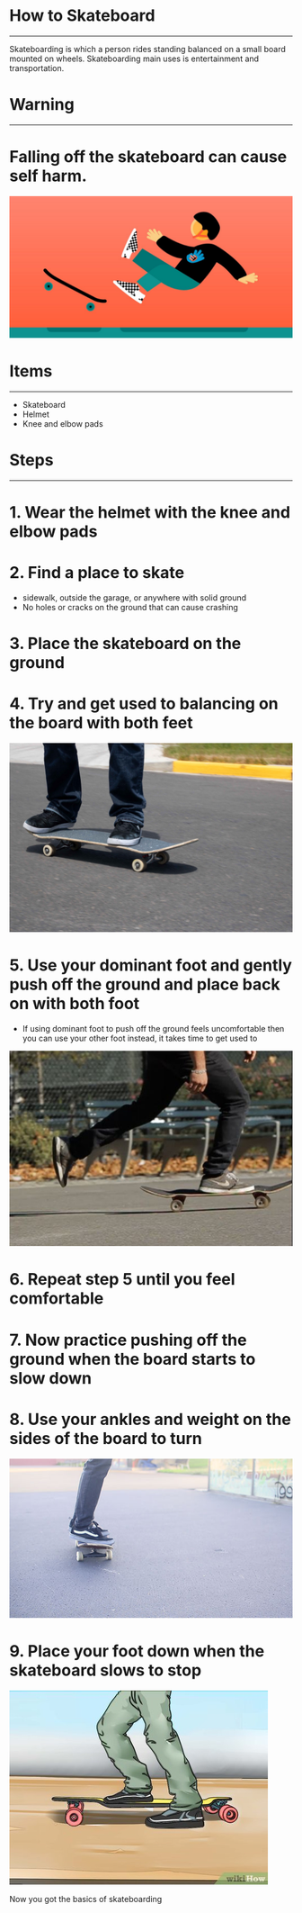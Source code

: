 # How to Skateboard
-------

Skateboarding is which a person rides standing balanced on a small board mounted on wheels. Skateboarding main uses is entertainment and transportation. 

# Warning
---

 # Falling off the skateboard can cause self harm.
![fall](fallingoff.jpeg)
 
# Items
-----
- Skateboard
- Helmet
- Knee and elbow pads 

# Steps
-----
# 1. Wear the helmet with the knee and elbow pads

# 2. Find a place to skate
- sidewalk, outside the garage, or anywhere with solid ground
- No holes or cracks on the ground that can cause crashing

# 3. Place the skateboard on the ground

# 4. Try and get used to balancing on the board with both feet
![stance](stance.jpg)

# 5. Use your dominant foot and gently push off the ground and place back on with both foot
- If using dominant foot to push off the ground feels uncomfortable then you can use your other foot instead, it takes time to get used to

![push](pushing.jpg)

# 6. Repeat step 5 until you feel comfortable 

# 7. Now practice pushing off the ground when the board starts to slow down

# 8. Use your ankles and weight on the sides of the board to turn 
![turning](Turn-on-a-Skateboard.jpg)

# 9. Place your foot down when the skateboard slows to stop
![brake](brake.jpg)


Now you got the basics of skateboarding
